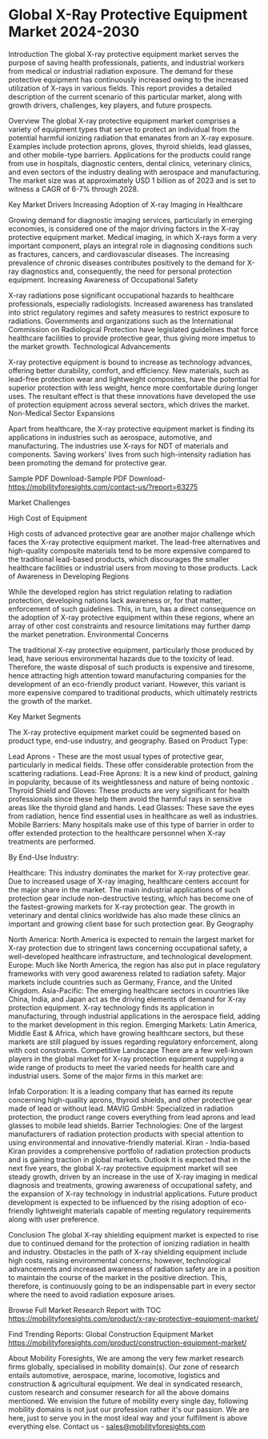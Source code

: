 # Global X-Ray Protective Equipment Market 2024-2030
Introduction
The global X-ray protective equipment market serves the purpose of saving health professionals, patients, and industrial workers from medical or industrial radiation exposure. The demand for these protective equipment has continuously increased owing to the increased utilization of X-rays in various fields. This report provides a detailed description of the current scenario of this particular market, along with growth drivers, challenges, key players, and future prospects.

Overview
The global X-ray protective equipment market comprises a variety of equipment types that serve to protect an individual from the potential harmful ionizing radiation that emanates from an X-ray exposure. Examples include protection aprons, gloves, thyroid shields, lead glasses, and other mobile-type barriers. Applications for the products could range from use in hospitals, diagnostic centers, dental clinics, veterinary clinics, and even sectors of the industry dealing with aerospace and manufacturing. The market size was at approximately USD 1 billion as of 2023 and is set to witness a CAGR of 6-7% through 2028.

Key Market Drivers
Increasing Adoption of X-ray Imaging in Healthcare

Growing demand for diagnostic imaging services, particularly in emerging economies, is considered one of the major driving factors in the X-ray protective equipment market. Medical imaging, in which X-rays form a very important component, plays an integral role in diagnosing conditions such as fractures, cancers, and cardiovascular diseases. The increasing prevalence of chronic diseases contributes positively to the demand for X-ray diagnostics and, consequently, the need for personal protection equipment.
Increasing Awareness of Occupational Safety

X-ray radiations pose significant occupational hazards to healthcare professionals, especially radiologists. Increased awareness has translated into strict regulatory regimes and safety measures to restrict exposure to radiations. Governments and organizations such as the International Commission on Radiological Protection have legislated guidelines that force healthcare facilities to provide protective gear, thus giving more impetus to the market growth.
Technological Advancements

X-ray protective equipment is bound to increase as technology advances, offering better durability, comfort, and efficiency. New materials, such as lead-free protection wear and lightweight composites, have the potential for superior protection with less weight, hence more comfortable during longer uses. The resultant effect is that these innovations have developed the use of protection equipment across several sectors, which drives the market.
Non-Medical Sector Expansions

Apart from healthcare, the X-ray protective equipment market is finding its applications in industries such as aerospace, automotive, and manufacturing. The industries use X-rays for NDT of materials and components. Saving workers' lives from such high-intensity radiation has been promoting the demand for protective gear.

Sample PDF Download-Sample PDF Download- https://mobilityforesights.com/contact-us/?report=63275


Market Challenges

High Cost of Equipment

High costs of advanced protective gear are another major challenge which faces the X-ray protective equipment market. The lead-free alternatives and high-quality composite materials tend to be more expensive compared to the traditional lead-based products, which discourages the smaller healthcare facilities or industrial users from moving to those products.
Lack of Awareness in Developing Regions

While the developed region has strict regulation relating to radiation protection, developing nations lack awareness or, for that matter, enforcement of such guidelines. This, in turn, has a direct consequence on the adoption of X-ray protective equipment within these regions, where an array of other cost constraints and resource limitations may further damp the market penetration.
Environmental Concerns

The traditional X-ray protective equipment, particularly those produced by lead, have serious environmental hazards due to the toxicity of lead. Therefore, the waste disposal of such products is expensive and tiresome, hence attracting high attention toward manufacturing companies for the development of an eco-friendly product variant. However, this variant is more expensive compared to traditional products, which ultimately restricts the growth of the market.

Key Market Segments

The X-ray protective equipment market could be segmented based on product type, end-use industry, and geography.
Based on Product Type:

Lead Aprons - These are the most usual types of protective gear, particularly in medical fields. These offer considerable protection from the scattering radiations.
Lead-Free Aprons: It is a new kind of product, gaining in popularity, because of its weightlessness and nature of being nontoxic .
Thyroid Shield and Gloves: These products are very significant for health professionals since these help them avoid the harmful rays in sensitive areas like the thyroid gland and hands.
Lead Glasses: These save the eyes from radiation, hence find essential uses in healthcare as well as industries.
Mobile Barriers: Many hospitals make use of this type of barrier in order to offer extended protection to the healthcare personnel when X-ray treatments are performed.

By End-Use Industry:

Healthcare: This industry dominates the market for X-ray protective gear. Due to increased usage of X-ray imaging, healthcare centers account for the major share in the market.
The main industrial applications of such protection gear include non-destructive testing, which has become one of the fastest-growing markets for X-ray protection gear. The growth in veterinary and dental clinics worldwide has also made these clinics an important and growing client base for such protection gear. By Geography

North America: North America is expected to remain the largest market for X-ray protection due to stringent laws concerning occupational safety, a well-developed healthcare infrastructure, and technological development.
Europe: Much like North America, the region has also put in place regulatory frameworks with very good awareness related to radiation safety. Major markets include countries such as Germany, France, and the United Kingdom.
Asia-Pacific: The emerging healthcare sectors in countries like China, India, and Japan act as the driving elements of demand for X-ray protection equipment. X-ray technology finds its application in manufacturing, through industrial applications in the aerospace field, adding to the market development in this region.
Emerging Markets: Latin America, Middle East & Africa, which have growing healthcare sectors, but these markets are still plagued by issues regarding regulatory enforcement, along with cost constraints.
Competitive Landscape
There are a few well-known players in the global market for X-ray protection equipment supplying a wide range of products to meet the varied needs for health care and industrial users. Some of the major firms in this market are:

Infab Corporation: It is a leading company that has earned its repute concerning high-quality aprons, thyroid shields, and other protective gear made of lead or without lead.
MAVIG GmbH: Specialized in radiation protection, the product range covers everything from lead aprons and lead glasses to mobile lead shields.
Barrier Technologies: One of the largest manufacturers of radiation protection products with special attention to using environmental and innovative-friendly material.
Kiran - India-based Kiran provides a comprehensive portfolio of radiation protection products and is gaining traction in global markets.
Outlook
It is expected that in the next five years, the global X-ray protective equipment market will see steady growth, driven by an increase in the use of X-ray imaging in medical diagnosis and treatments, growing awareness of occupational safety, and the expansion of X-ray technology in industrial applications. Future product development is expected to be influenced by the rising adoption of eco-friendly lightweight materials capable of meeting regulatory requirements along with user preference.

Conclusion
The global X-ray shielding equipment market is expected to rise due to continued demand for the protection of ionizing radiation in health and industry. Obstacles in the path of X-ray shielding equipment include high costs, raising environmental concerns; however, technological advancements and increased awareness of radiation safety are in a position to maintain the course of the market in the positive direction. This, therefore, is continuously going to be an indispensable part in every sector where the need to avoid radiation exposure arises.



Browse Full Market Research Report with TOC
https://mobilityforesights.com/product/x-ray-protective-equipment-market/





Find Trending Reports:
Global Construction Equipment Market https://mobilityforesights.com/product/construction-equipment-market/





About Mobility Foresights,
We are among the very few market research firms globally, specialised in mobility domain(s). Our zone of research entails automotive, aerospace, marine, locomotive, logistics and construction & agricultural equipment. We deal in syndicated research, custom research and consumer research for all the above domains mentioned.
We envision the future of mobility every single day, following mobility domains is not just our profession rather it's our passion. We are here, just to serve you in the most ideal way and your fulfilment is above everything else. Contact us -  sales@mobilityforesights.com 




